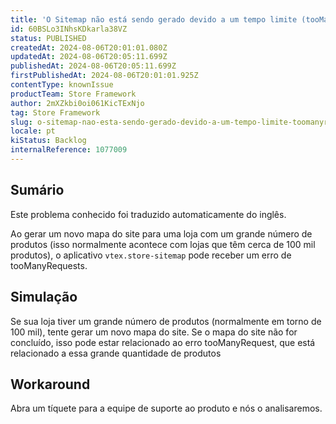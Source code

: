 ```yaml
---
title: 'O Sitemap não está sendo gerado devido a um tempo limite (tooManyRequests)'
id: 60BSLo3INhsKDkarla38VZ
status: PUBLISHED
createdAt: 2024-08-06T20:01:01.080Z
updatedAt: 2024-08-06T20:05:11.699Z
publishedAt: 2024-08-06T20:05:11.699Z
firstPublishedAt: 2024-08-06T20:01:01.925Z
contentType: knownIssue
productTeam: Store Framework
author: 2mXZkbi0oi061KicTExNjo
tag: Store Framework
slug: o-sitemap-nao-esta-sendo-gerado-devido-a-um-tempo-limite-toomanyrequests
locale: pt
kiStatus: Backlog
internalReference: 1077009
---
```


## Sumário

<div class="alert alert-info">
  <p>Este problema conhecido foi traduzido automaticamente do inglês.</p>
</div>


Ao gerar um novo mapa do site para uma loja com um grande número de produtos (isso normalmente acontece com lojas que têm cerca de 100 mil produtos), o aplicativo `vtex.store-sitemap` pode receber um erro de tooManyRequests.

## Simulação


Se sua loja tiver um grande número de produtos (normalmente em torno de 100 mil), tente gerar um novo mapa do site. Se o mapa do site não for concluído, isso pode estar relacionado ao erro tooManyRequest, que está relacionado a essa grande quantidade de produtos

## Workaround


Abra um tíquete para a equipe de suporte ao produto e nós o analisaremos.





